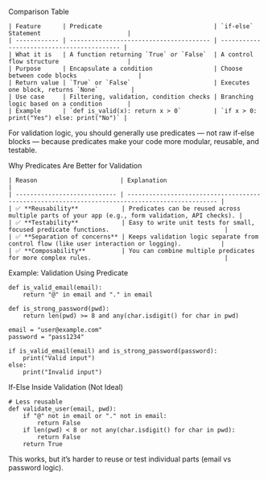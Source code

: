  Comparison Table
 ```
| Feature      | Predicate                               | `if-else` Statement                        |
| ------------ | --------------------------------------- | ------------------------------------------ |
| What it is   | A function returning `True` or `False`  | A control flow structure                   |
| Purpose      | Encapsulate a condition                 | Choose between code blocks                 |
| Return value | `True` or `False`                       | Executes one block, returns `None`         |
| Use case     | Filtering, validation, condition checks | Branching logic based on a condition       |
| Example      | `def is_valid(x): return x > 0`         | `if x > 0: print("Yes") else: print("No")` |

```


For validation logic, you should generally use predicates — not raw if-else blocks — because predicates make your code more modular, reusable, and testable.


Why Predicates Are Better for Validation
```
| Reason                       | Explanation                                                                                     |
| ---------------------------- | ----------------------------------------------------------------------------------------------- |
| ✅ **Reusability**            | Predicates can be reused across multiple parts of your app (e.g., form validation, API checks). |
| ✅ **Testability**            | Easy to write unit tests for small, focused predicate functions.                                |
| ✅ **Separation of concerns** | Keeps validation logic separate from control flow (like user interaction or logging).           |
| ✅ **Composability**          | You can combine multiple predicates for more complex rules.                                     |

```

 Example: Validation Using Predicate
```
def is_valid_email(email):
    return "@" in email and "." in email

def is_strong_password(pwd):
    return len(pwd) >= 8 and any(char.isdigit() for char in pwd)

email = "user@example.com"
password = "pass1234"

if is_valid_email(email) and is_strong_password(password):
    print("Valid input")
else:
    print("Invalid input")

```

If-Else Inside Validation (Not Ideal)


```
# Less reusable
def validate_user(email, pwd):
    if "@" not in email or "." not in email:
        return False
    if len(pwd) < 8 or not any(char.isdigit() for char in pwd):
        return False
    return True
```
This works, but it’s harder to reuse or test individual parts (email vs password logic).
